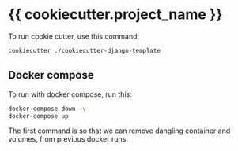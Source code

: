 # {{ cookiecutter.project_name }}

To run cookie cutter, use this command:

```bash
cookiecutter ./cookiecutter-django-template
```

## Docker compose

To run with docker compose, run this:

```bash
docker-compose down -v
docker-compose up
```

The first command is so that we can remove dangling container and volumes, from previous docker runs.